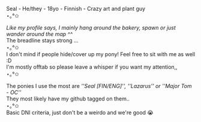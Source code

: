 <p align="center">

Seal - He/they - 18yo - Finnish - Crazy art and plant guy
<br>
⋆｡°✩

*Like my profile says, I mainly hang around the bakery, spawn or just wander around the map ^^*
<br>
The breadline stays strong ...
<br>
⋆｡°✩
<br>
I don't mind if people hide/cover up my pony! Feel free to sit with me as well :D 
<br>
I'm mostly offtab so please leave a whisper if you want my attention,,
<br>
⋆｡°✩
<br>

The ponies I use the most are *''Seal [FIN/ENG]'', ''Lazarus'' or ''Major Tom - OC''*
<br>
They most likely have my github tagged on them..
<br>
⋆｡°✩
<br>
Basic DNI criteria, just don't be a weirdo and we're good 😭



</p>
